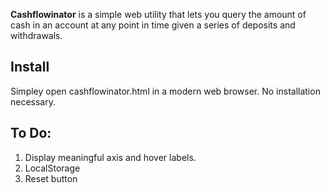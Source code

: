 **Cashflowinator** is a simple web utility that lets you query the amount of cash in an account at any point in time given a series of deposits and withdrawals.

## Install
Simpley open cashflowinator.html in a modern web browser. No installation necessary.

## To Do:
1. Display meaningful axis and hover labels.
2. LocalStorage
3. Reset button

